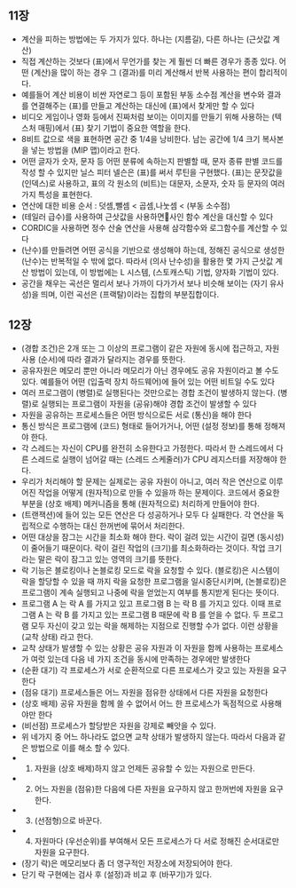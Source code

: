 ## 11장
- 계산을 피하는 방법에는 두 가지가 있다. 하나는 (지름길), 다른 하나는 (근삿값 계산)
- 직접 계산하는 것보다 (표)에서 무언가를 찾는 게 훨씬 더 빠른 경우가 종종 있다. 어떤 (계산)을 많이 하는 경우 그 (결과)를 미리 계산해서 반복 사용하는 편이 합리적이다.
- 예를들어 계산 비용이 비싼 자연로그 등이 포함된 부동 소수점 계산을 변수와 결과를 연결해주는 (표)를 만들고 계산하는 대신에 (표)에서 찾게만 할 수 있다
- 비디오 게임이나 영화 등에서 진짜처럼 보이는 이미지를 만들기 위해 사용하는 (텍스처 매핑)에서 (표) 찾기 기법이 중요한 역할을 한다.
- 8비트 값으로 색을 표현하면 공간 중 1/4을 낭비한다. 남는 공간에 1/4 크기 복사본을 넣는 방법을 (MIP 맵)이라고 한다.
- 어떤 글자가 숫자, 문자 등 어떤 분류에 속하는지 판별할 때, 문자 종류 판별 코드를 작성 할 수 있지만 닐스 피터 넬슨은 (표)를 써서 루틴을 구현했다. (표)는 문잣값을 (인덱스)로 사용하고, 표의 각 원소의 (비트)는 대문자, 소문자, 숫자 등 문자의 여러 가지 특성을 표현한다.
- 연산에 대한 비용 순서 : 덧셈,뺄셈  < 곱셈,나눗셈 < (부동 소수점)
- (테일러 급수)를 사용하여 근삿값을 사용하면사인 함수 계산을 대신할 수 있다
- CORDIC을 사용하면 정수 산술 연산을 사용해 삼각함수와 로그함수를 계산할 수 있다
- (난수)를 만들려면 어떤 공식을 기반으로 생성해야 하는데, 정해진 공식으로 생성한 (난수)는 반복적일 수 밖에 없다. 따라서 (의사 난수성)을 활용한 몇 가지 근삿값 계산 방법이 있는데, 이 방법에는 L 시스템, (스토캐스틱) 기법, 양자화 기법이 있다.
- 공간을 채우는 곡선은 멀리서 보나 가까이 다가가서 보나 비슷해 보이는 (자기 유사성)을 띄며, 이런 곡선은 (프랙탈)이라는 집합의 부분집합이다.

## 12장
- (경합 조건)은 2개 또는 그 이상의 프로그램이 같은 자원에 동시에 접근하고, 자원 사용 (순서)에 따라 결과가 달라지는 경우를 뜻한다.
- 공유자원은 메모리 뿐만 아니라 메모리가 아닌 경우에도 공유 자원이라고 볼 수도 있다. 예를들어 어떤 (입출력 장치 하드웨어)에 들어 있는 어떤 비트일 수도 있다
- 여러 프로그램이 (병렬)로 실행된다는 것만으로는 경합 조건이 발생하지 않는다. (병렬)로 실행되는 프로그램이 자원을 (공유)해야 경합 조건이 발생할 수 있다
- 자원을 공유하는 프로세스들은 어떤 방식으로든 서로 (통신)을 해야 한다
- 통신 방식은 프로그램에 (코드) 형태로 들어가거나, 어떤 (설정 정보)를 통해 정해져야 한다. 
- 각 스레드는 자신이 CPU를 완전히 소유한다고 가정한다. 따라서 한 스레드에서 다른 스레드로 실행이 넘어갈 때는 (스레드 스케줄러)가 CPU 레지스터를 저장해야 한다.
- 우리가 처리해야 할 문제는 실제로는 공유 자원이 아니고, 여러 작은 연산으로 이루어진 작업을 어떻게 (원자적)으로 만들 수 있을까 하는 문제이다. 코드에서 중요한 부분을 (상호 배제) 메커니즘을 통해 (원자적으로) 처리하게 만들어야 한다.
- (트랜잭션)에 들어 있는 모든 연산은 다 성공하거나 모두 다 실패한다. 각 연산을 독립적으로 수행하는 대신 한꺼번에 묶어서 처리한다.
- 어떤 대상을 잠그는 시간을 최소화 해야 한다. 락이 걸려 있는 시간이 길면 (동시성)이 줄어들기 때문이다. 락이 걸린 작업의 (크기)를 최소화하라는 것이다. 작업 크기라는 말은 락이 잠그고 있는 영역의 크기를 뜻한다. 
- 락 기능은 블로킹이나 논블로킹 모드로 락을 요청할 수 있다. (블로킹)은 시스템이 락을 할당할 수 있을 때 까지 락을 요청한 프로그램을 일시중단시키며, (논블로킹)은 프로그램이 계속 실행되고 나중에 락을 얻었는지 여부를 통지받게 된다는 뜻이다.
- 프로그램 A 는 락 A 를 가지고 있고 프로그램 B 는 락 B 를 가지고 있다. 이때 프로그램 A 는 락 B 를 가지고 있는 프로그램 B 때문에 락 B 를 얻을 수 없다. 두 프로그램 모두 자신이 갖고 있는 락을 해제하는 지점으로 진행할 수가 없다. 이런 상황을 (교착 상태) 라고 한다.
- 교착 상태가 발생할 수 있는 상황은 공유 자원과 이 자원을 함께 사용하는 프로세스가 여럿 있는데 다음 네 가지 조건을 동시에 만족하는 경우에만 발생한다
- (순환 대기) 각 프로세스가 서로 순환적으로 다른 프로세스가 갖고 있는 자원을 요구한다
- (점유 대기) 프로세스들은 어느 자원을 점유한 상태에서 다른 자원을 요청한다
- (상호 배제) 공유 자원을 함께 쓸 수 없어서 어느 한 프로세스가 독점적으로 사용해야만 한다
- (비선점) 프로세스가 할당받은 자원을 강제로 빼앗을 수 있다.
- 위 네가지 중 어느 하나라도 없으면 교착 상태가 발생하지 않는다. 따라서 다음과 같은 방법으로 이를 해소 할 수 있다.
- 1. 자원을 (상호 배제)하지 않고 언제든 공유할 수 있는 자원으로 만든다.
- 2. 어느 자원을 (점유)한 다음에 다른 자원을 요구하지 않고 한꺼번에 자원을 요구한다.
- 3. (선점형)으로 바꾼다.
- 4. 자원마다 (우선순위)를 부여해서 모든 프로세스가 다 서로 정해진 순서대로만 자원을 요구한다.
- (장기 락)은 메모리보다 좀 더 영구적인 저장소에 저장되어야 한다.
- 단기 락 구현에는 검사 후 (설정)과 비교 후 (바꾸기)가 있다.
